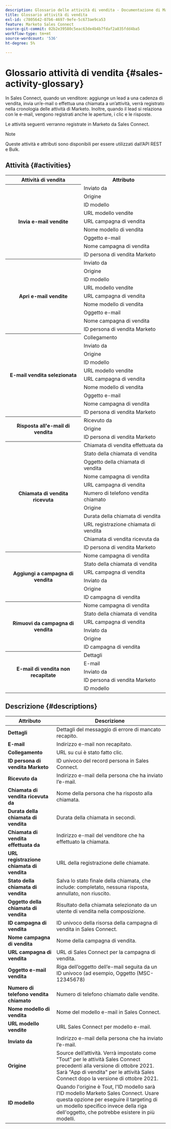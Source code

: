 ```yaml
---
description: Glossario delle attività di vendita - Documentazione di Marketo - Documentazione del prodotto
title: Glossario attività di vendita
exl-id: c7805642-07b6-4697-9efe-5c673ae9ca53
feature: Marketo Sales Connect
source-git-commit: 02b2e39580c5eac63de4b4b7fdaf2a835fdd4ba5
workflow-type: tm+mt
source-wordcount: '536'
ht-degree: 5%

---
```


# Glossario attività di vendita {#sales-activity-glossary}

In Sales Connect, quando un venditore: aggiunge un lead a una cadenza di vendita, invia un’e-mail o effettua una chiamata a un’attività, verrà registrato nella cronologia delle attività di Marketo. Inoltre, quando il lead si relaziona con le e-mail, vengono registrati anche le aperture, i clic e le risposte.

Le attività seguenti verranno registrate in Marketo da Sales Connect.

>[!NOTE]
>
>Queste attività e attributi sono disponibili per essere utilizzati dall’API REST e Bulk.

## Attività {#activities}

<table>
 <tr>
  <th>Attività di vendita</th>
  <th>Attributo</th>
 </tr>
 <tr>
  <th rowspan="9">Invia e-mail vendite</th>
  <td>Inviato da</td>
 </tr>
 <tr>
  <td>Origine</td>
 </tr>
 <tr>
  <td>ID modello</td>
 </tr>
 <tr>
  <td>URL modello vendite</td>
 </tr>
 <tr>
  <td>URL campagna di vendita</td>
 </tr>
 <tr>
  <td>Nome modello di vendita</td>
 </tr>
 <tr>
  <td>Oggetto e-mail</td>
 </tr>
 <tr>
  <td>Nome campagna di vendita</td>
 </tr>
 <tr>
  <td>ID persona di vendita Marketo</td>
 </tr>
 <tr>
  <th rowspan="9">Apri e-mail vendite</th>
  <td>Inviato da</td>
 </tr>
 <tr>
  <td>Origine</td>
 </tr>
 <tr>
  <td>ID modello</td>
 </tr>
 <tr>
  <td>URL modello vendite</td>
 </tr>
 <tr>
  <td>URL campagna di vendita</td>
 </tr>
 <tr>
  <td>Nome modello di vendita</td>
 </tr>
 <tr>
  <td>Oggetto e-mail</td>
 </tr>
 <tr>
  <td>Nome campagna di vendita</td>
 </tr>
 <tr>
  <td>ID persona di vendita Marketo</td>
 </tr>
 <tr>
  <th rowspan="10">E-mail vendita selezionata</th>
  <td>Collegamento</td>
 </tr>
 <tr>
  <td>Inviato da</td>
 </tr>
 <tr>
  <td>Origine</td>
 </tr>
 <tr>
  <td>ID modello</td>
 </tr>
 <tr>
  <td>URL modello vendite</td>
 </tr>
 <tr>
  <td>URL campagna di vendita</td>
 </tr>
 <tr>
  <td>Nome modello di vendita</td>
 </tr>
 <tr>
  <td>Oggetto e-mail</td>
 </tr>
 <tr>
  <td>Nome campagna di vendita</td>
 </tr>
 <tr>
  <td>ID persona di vendita Marketo</td>
 </tr>
<tr>
  <th rowspan="3">Risposta all'e-mail di vendita</th>
  <td>Ricevuto da</td>
 </tr>
 <tr>
  <td>Origine</td>
 </tr>
 <tr>
  <td>ID persona di vendita Marketo</td>
 </tr>
 <tr>
  <th rowspan="11">Chiamata di vendita ricevuta</th>
  <td>Chiamata di vendita effettuata da</td>
 </tr>
 <tr>
  <td>Stato della chiamata di vendita</td>
 </tr>
 <tr>
  <td>Oggetto della chiamata di vendita</td>
 </tr>
 <tr>
  <td>Nome campagna di vendita</td>
 </tr>
 <tr>
  <td>URL campagna di vendita</td>
 </tr>
 <tr>
  <td>Numero di telefono vendita chiamato</td>
 </tr>
 <tr>
  <td>Origine</td>
 </tr>
 <tr>
  <td>Durata della chiamata di vendita</td>
 </tr>
 <tr>
  <td>URL registrazione chiamata di vendita</td>
 </tr>
  <tr>
  <td>Chiamata di vendita ricevuta da</td>
 </tr>
 <tr>
  <td>ID persona di vendita Marketo</td>
 </tr>
 <tr>
  <th rowspan="6">Aggiungi a campagna di vendita</th>
  <td>Nome campagna di vendita</td>
 </tr>
 <tr>
  <td>Stato della chiamata di vendita</td>
 </tr>
 <tr>
  <td>URL campagna di vendita</td>
 </tr>
 <tr>
  <td>Inviato da</td>
 </tr>
 <tr>
  <td>Origine</td>
 </tr>
 <tr>
  <td>ID campagna di vendita</td>
 </tr>
 <tr>
  <th rowspan="6">Rimuovi da campagna di vendita</th>
  <td>Nome campagna di vendita</td>
 </tr>
 <tr>
  <td>Stato della chiamata di vendita</td>
 </tr>
 <tr>
  <td>URL campagna di vendita</td>
 </tr>
 <tr>
  <td>Inviato da</td>
 </tr>
 <tr>
  <td>Origine</td>
 </tr>
 <tr>
  <td>ID campagna di vendita</td>
 </tr>
 <tr>
  <th rowspan="5">E-mail di vendita non recapitate</th>
  <td>Dettagli</td>
 </tr>
 <tr>
  <td>E-mail</td>
 </tr>
 <tr>
  <td>Inviato da</td>
 </tr>
 <tr>
  <td>ID persona di vendita Marketo</td>
 </tr>
 <tr>
  <td>ID modello</td>
 </tr>
</table>

## Descrizione {#descriptions}

<table> 
 <tr>
  <th>Attributo</th>
  <th>Descrizione</th>
 </tr>
 <tbody> 
 <tr> 
   <td><strong>Dettagli</strong></td> 
   <td>Dettagli del messaggio di errore di mancato recapito.</td> 
  </tr> 
  <tr> 
   <td><strong>E-mail</strong></td> 
   <td>Indirizzo e-mail non recapitato.</td> 
  </tr> 
  <tr> 
   <td><strong>Collegamento</strong></td> 
   <td>URL su cui è stato fatto clic.</td> 
  </tr> 
  <tr> 
   <td><strong>ID persona di vendita Marketo</strong></td> 
   <td>ID univoco del record persona in Sales Connect.</td> 
  </tr> 
  <tr> 
   <td><strong>Ricevuto da</strong></td> 
   <td>Indirizzo e-mail della persona che ha inviato l’e-mail.</td> 
  </tr>
  <tr> 
   <td><strong>Chiamata di vendita ricevuta da</strong></td> 
   <td>Nome della persona che ha risposto alla chiamata.</td> 
  </tr>
  <tr> 
   <td><strong>Durata della chiamata di vendita</strong></td> 
   <td>Durata della chiamata in secondi.</td> 
  </tr>
  <tr> 
   <td><strong>Chiamata di vendita effettuata da</strong></td> 
   <td>Indirizzo e-mail del venditore che ha effettuato la chiamata.</td> 
  </tr>
  <tr> 
   <td><strong>URL registrazione chiamata di vendita</strong></td> 
   <td>URL della registrazione delle chiamate.</td> 
  </tr>
  <tr> 
   <td><strong>Stato della chiamata di vendita</strong></td> 
   <td>Salva lo stato finale della chiamata, che include: completato, nessuna risposta, annullato, non riuscito.</td> 
  </tr>
  <tr> 
   <td><strong>Oggetto della chiamata di vendita</strong></td> 
   <td>Risultato della chiamata selezionato da un utente di vendita nella composizione.</td> 
  </tr>
  <tr> 
   <td><strong>ID campagna di vendita</strong></td> 
   <td>ID univoco della risorsa della campagna di vendita in Sales Connect.</td> 
  </tr>
  <tr> 
   <td><strong>Nome campagna di vendita</strong></td> 
   <td>Nome della campagna di vendita.</td> 
  </tr>
  <tr> 
   <td><strong>URL campagna di vendita</strong></td> 
   <td>URL di Sales Connect per la campagna di vendita.</td> 
  </tr>
  <tr> 
   <td><strong>Oggetto e-mail vendita</strong></td> 
   <td>Riga dell’oggetto dell’e-mail seguita da un ID univoco (ad esempio, Oggetto (MSC-12345678)</td> 
  </tr>
  <tr> 
   <td><strong>Numero di telefono vendita chiamato</strong></td> 
   <td>Numero di telefono chiamato dalle vendite.</td> 
  </tr>
  <tr> 
   <td><strong>Nome modello di vendita</strong></td> 
   <td>Nome del modello e-mail in Sales Connect.</td> 
  </tr>
  <tr> 
   <td><strong>URL modello vendite</strong></td> 
   <td>URL Sales Connect per modello e-mail.</td> 
  </tr>
  <tr> 
   <td><strong>Inviato da</strong></td>
   <td>Indirizzo e-mail della persona che ha inviato l’e-mail.</td> 
  </tr> 
  <tr> 
   <td><strong>Origine</strong></td> 
   <td>Source dell’attività. Verrà impostato come "Tout" per le attività Sales Connect precedenti alla versione di ottobre 2021. Sarà "App di vendita" per le attività Sales Connect dopo la versione di ottobre 2021.</td>
  </tr> 
  <tr> 
   <td><strong>ID modello</strong></td> 
   <td>Quando l'origine è Tout, l'ID modello sarà l'ID modello Marketo Sales Connect. Usare questa opzione per eseguire il targeting di un modello specifico invece della riga dell'oggetto, che potrebbe esistere in più modelli.
</td> 
  </tr> 
 </tbody> 
</table>
